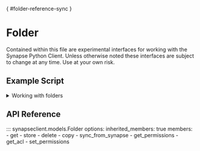 [](){ #folder-reference-sync }
# Folder

Contained within this file are experimental interfaces for working with the Synapse Python
Client. Unless otherwise noted these interfaces are subject to change at any time. Use
at your own risk.

## Example Script

<details class="quote">
  <summary>Working with folders</summary>

```python
{!docs/scripts/object_orientated_programming_poc/oop_poc_folder.py!}
```
</details>

## API Reference

::: synapseclient.models.Folder
    options:
        inherited_members: true
        members:
        - get
        - store
        - delete
        - copy
        - sync_from_synapse
        - get_permissions
        - get_acl
        - set_permissions
